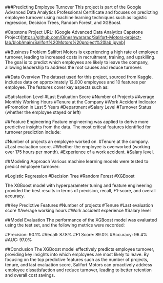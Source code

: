 ###Predicting Employee Turnover
This project is part of the Google Advanced Data Analytics Professional Certificate and focuses on predicting employee turnover using machine learning techniques such as logistic regression, Decision Trees, Random Forest, and XGBoost.

#Capstone Project URL:
(Google Advanced Data Analytics Capstone Project)[https://github.com/Dineshwararao/Salifort-Motors-project-lab/blob/main/Salifort%20Motors%20project%20lab.ipynb]

##Business Problem
Salifort Motors is experiencing a high rate of employee turnover, leading to increased costs in recruitment, training, and upskilling. The goal is to predict which employees are likely to leave the company, allowing leadership to address the root causes and reduce turnover.

##Data Overview
The dataset used for this project, sourced from Kaggle, includes data on approximately 12,000 employees and 10 features per employee. The features cover key aspects such as:

#Satisfaction Level
#Last Evaluation Score
#Number of Projects
#Average Monthly Working Hours
#Tenure at the Company
#Work Accident Indicator
#Promotion in Last 5 Years
#Department
#Salary Level
#Turnover Status (whether the employee stayed or left)

##Feature Engineering
Feature engineering was applied to derive more predictive insights from the data. The most critical features identified for turnover prediction include:

#Number of projects an employee worked on.
#Tenure at the company.
#Last evaluation score.
#Whether the employee is overworked (working over 175 hours per month).
#Experience of a work accident.
#Salary level.

##Modeling Approach
Various machine learning models were tested to predict employee turnover:

#Logistic Regression
#Decision Tree
#Random Forest
#XGBoost

The XGBoost model with hyperparameter tuning and feature engineering provided the best results in terms of precision, recall, F1-score, and overall accuracy.

##Key Predictive Features
#Number of projects
#Tenure
#Last evaluation score
#Average working hours
#Work accident experience
#Salary level

##Model Evaluation
The performance of the XGBoost model was evaluated using the test set, and the following metrics were recorded:

#Precision: 90.1%
#Recall: 87.8%
#F1 Score: 89.0%
#Accuracy: 96.4%
#AUC: 97.0%

##Conclusion
The XGBoost model effectively predicts employee turnover, providing key insights into which employees are most likely to leave. By focusing on the top predictive features such as the number of projects, tenure, and last evaluation score, Salifort Motors can proactively address employee dissatisfaction and reduce turnover, leading to better retention and overall cost savings.
